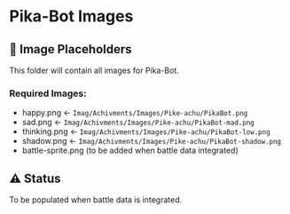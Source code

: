 # Pika-Bot Images

## 📸 Image Placeholders

This folder will contain all images for Pika-Bot.

### Required Images:
- happy.png ← `Imag/Achivments/Images/Pike-achu/PikaBot.png`
- sad.png ← `Imag/Achivments/Images/Pike-achu/PikaBot-mad.png`
- thinking.png ← `Imag/Achivments/Images/Pike-achu/PikaBot-low.png`
- shadow.png ← `Imag/Achivments/Images/Pike-achu/PikaBot-shadow.png`
- battle-sprite.png (to be added when battle data integrated)

## ⚠️ Status
To be populated when battle data is integrated.
